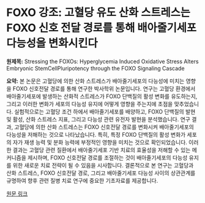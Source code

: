 # FOXO 강조: 고혈당 유도 산화 스트레스는 FOXO 신호 전달 경로를 통해 배아줄기세포 다능성을 변화시킨다

**원제목:** Stressing the FOXOs: Hyperglycemia Induced Oxidative Stress Alters Embryonic StemCellPluripotency through the FOXO Signaling Cascade

**요약:** 본 논문은 고혈당에 의한 산화 스트레스가 배아줄기세포의 다능성에 미치는 영향을 FOXO 신호전달 경로를 통해 연구한 박사학위 논문입니다.  연구는 고혈당 환경에서 배아줄기세포에 발생하는 산화적 스트레스가 FOXO 단백질의 활성 변화를 유도하는지, 그리고 이러한 변화가 세포의 다능성 유지에 어떻게 영향을 주는지에 초점을 맞추었습니다.  실험적으로는 고혈당 조건 하에서 배아줄기세포를 배양하고,  FOXO 단백질의 발현 및 활성, 산화 스트레스 지표, 그리고 다능성 관련 유전자 발현을 분석했습니다.  연구 결과, 고혈당에 의한 산화 스트레스는 FOXO 신호전달 경로를 변화시켜 배아줄기세포의 다능성을 저해하는 것으로 나타났습니다.  특히, 특정 FOXO 단백질의 활성 변화가 세포의 자가 재생 능력 및 분화 능력에 부정적인 영향을 미치는 것으로 확인되었습니다.  이러한 결과는 고혈당 관련 질환에서 배아줄기세포 기반 치료의 효율성을 저해할 수 있는 메커니즘을 제시하며, FOXO 신호전달 경로를 조절하는 것이 배아줄기세포의 다능성 유지를 위한 새로운 치료 전략이 될 수 있음을 시사합니다.  결론적으로 본 연구는 고혈당과 산화 스트레스, FOXO 신호전달 경로, 그리고 배아줄기세포 다능성 사이의 상관관계를 규명하여 향후 관련 질병 치료 연구에 중요한 기초자료를 제공합니다.

[원문 링크](https://escholarship.org/content/qt8756s87p/qt8756s87p.pdf)
